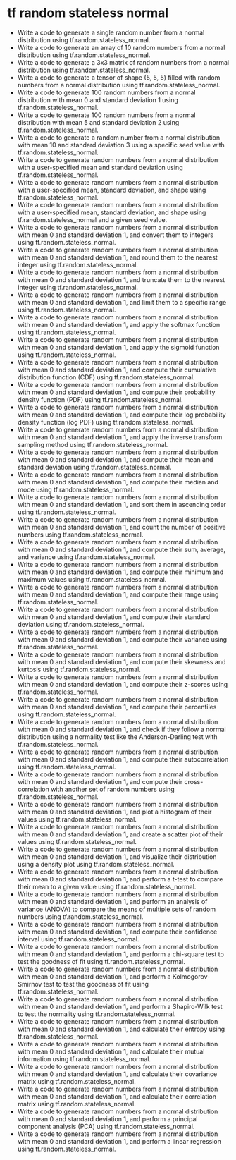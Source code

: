 # tf random stateless normal

- Write a code to generate a single random number from a normal distribution using tf.random.stateless_normal.
- Write a code to generate an array of 10 random numbers from a normal distribution using tf.random.stateless_normal.
- Write a code to generate a 3x3 matrix of random numbers from a normal distribution using tf.random.stateless_normal.
- Write a code to generate a tensor of shape (5, 5, 5) filled with random numbers from a normal distribution using tf.random.stateless_normal.
- Write a code to generate 100 random numbers from a normal distribution with mean 0 and standard deviation 1 using tf.random.stateless_normal.
- Write a code to generate 100 random numbers from a normal distribution with mean 5 and standard deviation 2 using tf.random.stateless_normal.
- Write a code to generate a random number from a normal distribution with mean 10 and standard deviation 3 using a specific seed value with tf.random.stateless_normal.
- Write a code to generate random numbers from a normal distribution with a user-specified mean and standard deviation using tf.random.stateless_normal.
- Write a code to generate random numbers from a normal distribution with a user-specified mean, standard deviation, and shape using tf.random.stateless_normal.
- Write a code to generate random numbers from a normal distribution with a user-specified mean, standard deviation, and shape using tf.random.stateless_normal and a given seed value.
- Write a code to generate random numbers from a normal distribution with mean 0 and standard deviation 1, and convert them to integers using tf.random.stateless_normal.
- Write a code to generate random numbers from a normal distribution with mean 0 and standard deviation 1, and round them to the nearest integer using tf.random.stateless_normal.
- Write a code to generate random numbers from a normal distribution with mean 0 and standard deviation 1, and truncate them to the nearest integer using tf.random.stateless_normal.
- Write a code to generate random numbers from a normal distribution with mean 0 and standard deviation 1, and limit them to a specific range using tf.random.stateless_normal.
- Write a code to generate random numbers from a normal distribution with mean 0 and standard deviation 1, and apply the softmax function using tf.random.stateless_normal.
- Write a code to generate random numbers from a normal distribution with mean 0 and standard deviation 1, and apply the sigmoid function using tf.random.stateless_normal.
- Write a code to generate random numbers from a normal distribution with mean 0 and standard deviation 1, and compute their cumulative distribution function (CDF) using tf.random.stateless_normal.
- Write a code to generate random numbers from a normal distribution with mean 0 and standard deviation 1, and compute their probability density function (PDF) using tf.random.stateless_normal.
- Write a code to generate random numbers from a normal distribution with mean 0 and standard deviation 1, and compute their log probability density function (log PDF) using tf.random.stateless_normal.
- Write a code to generate random numbers from a normal distribution with mean 0 and standard deviation 1, and apply the inverse transform sampling method using tf.random.stateless_normal.
- Write a code to generate random numbers from a normal distribution with mean 0 and standard deviation 1, and compute their mean and standard deviation using tf.random.stateless_normal.
- Write a code to generate random numbers from a normal distribution with mean 0 and standard deviation 1, and compute their median and mode using tf.random.stateless_normal.
- Write a code to generate random numbers from a normal distribution with mean 0 and standard deviation 1, and sort them in ascending order using tf.random.stateless_normal.
- Write a code to generate random numbers from a normal distribution with mean 0 and standard deviation 1, and count the number of positive numbers using tf.random.stateless_normal.
- Write a code to generate random numbers from a normal distribution with mean 0 and standard deviation 1, and compute their sum, average, and variance using tf.random.stateless_normal.
- Write a code to generate random numbers from a normal distribution with mean 0 and standard deviation 1, and compute their minimum and maximum values using tf.random.stateless_normal.
- Write a code to generate random numbers from a normal distribution with mean 0 and standard deviation 1, and compute their range using tf.random.stateless_normal.
- Write a code to generate random numbers from a normal distribution with mean 0 and standard deviation 1, and compute their standard deviation using tf.random.stateless_normal.
- Write a code to generate random numbers from a normal distribution with mean 0 and standard deviation 1, and compute their variance using tf.random.stateless_normal.
- Write a code to generate random numbers from a normal distribution with mean 0 and standard deviation 1, and compute their skewness and kurtosis using tf.random.stateless_normal.
- Write a code to generate random numbers from a normal distribution with mean 0 and standard deviation 1, and compute their z-scores using tf.random.stateless_normal.
- Write a code to generate random numbers from a normal distribution with mean 0 and standard deviation 1, and compute their percentiles using tf.random.stateless_normal.
- Write a code to generate random numbers from a normal distribution with mean 0 and standard deviation 1, and check if they follow a normal distribution using a normality test like the Anderson-Darling test with tf.random.stateless_normal.
- Write a code to generate random numbers from a normal distribution with mean 0 and standard deviation 1, and compute their autocorrelation using tf.random.stateless_normal.
- Write a code to generate random numbers from a normal distribution with mean 0 and standard deviation 1, and compute their cross-correlation with another set of random numbers using tf.random.stateless_normal.
- Write a code to generate random numbers from a normal distribution with mean 0 and standard deviation 1, and plot a histogram of their values using tf.random.stateless_normal.
- Write a code to generate random numbers from a normal distribution with mean 0 and standard deviation 1, and create a scatter plot of their values using tf.random.stateless_normal.
- Write a code to generate random numbers from a normal distribution with mean 0 and standard deviation 1, and visualize their distribution using a density plot using tf.random.stateless_normal.
- Write a code to generate random numbers from a normal distribution with mean 0 and standard deviation 1, and perform a t-test to compare their mean to a given value using tf.random.stateless_normal.
- Write a code to generate random numbers from a normal distribution with mean 0 and standard deviation 1, and perform an analysis of variance (ANOVA) to compare the means of multiple sets of random numbers using tf.random.stateless_normal.
- Write a code to generate random numbers from a normal distribution with mean 0 and standard deviation 1, and compute their confidence interval using tf.random.stateless_normal.
- Write a code to generate random numbers from a normal distribution with mean 0 and standard deviation 1, and perform a chi-square test to test the goodness of fit using tf.random.stateless_normal.
- Write a code to generate random numbers from a normal distribution with mean 0 and standard deviation 1, and perform a Kolmogorov-Smirnov test to test the goodness of fit using tf.random.stateless_normal.
- Write a code to generate random numbers from a normal distribution with mean 0 and standard deviation 1, and perform a Shapiro-Wilk test to test the normality using tf.random.stateless_normal.
- Write a code to generate random numbers from a normal distribution with mean 0 and standard deviation 1, and calculate their entropy using tf.random.stateless_normal.
- Write a code to generate random numbers from a normal distribution with mean 0 and standard deviation 1, and calculate their mutual information using tf.random.stateless_normal.
- Write a code to generate random numbers from a normal distribution with mean 0 and standard deviation 1, and calculate their covariance matrix using tf.random.stateless_normal.
- Write a code to generate random numbers from a normal distribution with mean 0 and standard deviation 1, and calculate their correlation matrix using tf.random.stateless_normal.
- Write a code to generate random numbers from a normal distribution with mean 0 and standard deviation 1, and perform a principal component analysis (PCA) using tf.random.stateless_normal.
- Write a code to generate random numbers from a normal distribution with mean 0 and standard deviation 1, and perform a linear regression using tf.random.stateless_normal.